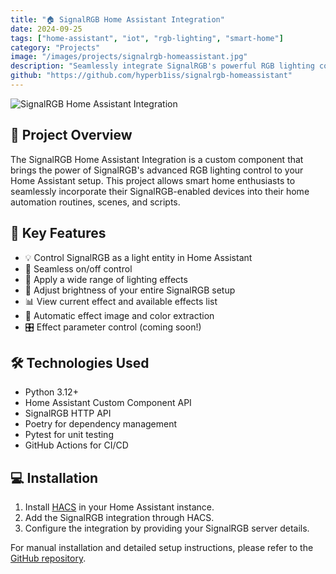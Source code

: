 ```yaml
---
title: "🏠 SignalRGB Home Assistant Integration"
date: 2024-09-25
tags: ["home-assistant", "iot", "rgb-lighting", "smart-home"]
category: "Projects"
image: "/images/projects/signalrgb-homeassistant.jpg"
description: "Seamlessly integrate SignalRGB's powerful RGB lighting control into your Home Assistant setup."
github: "https://github.com/hyperb1iss/signalrgb-homeassistant"
---
```


![SignalRGB Home Assistant Integration](/images/projects/signalrgb-homeassistant.jpg)

## 🚀 Project Overview

The SignalRGB Home Assistant Integration is a custom component that brings the power of SignalRGB's advanced RGB lighting control to your Home Assistant setup. This project allows smart home enthusiasts to seamlessly incorporate their SignalRGB-enabled devices into their home automation routines, scenes, and scripts.

## 🌟 Key Features

- 💡 Control SignalRGB as a light entity in Home Assistant
- 🔌 Seamless on/off control
- 🎨 Apply a wide range of lighting effects
- 🔆 Adjust brightness of your entire SignalRGB setup
- 📊 View current effect and available effects list
- 🔄 Automatic effect image and color extraction
- 🎛️ Effect parameter control (coming soon!)

## 🛠️ Technologies Used

- Python 3.12+
- Home Assistant Custom Component API
- SignalRGB HTTP API
- Poetry for dependency management
- Pytest for unit testing
- GitHub Actions for CI/CD

## 💻 Installation

1. Install [HACS](https://hacs.xyz/) in your Home Assistant instance.
2. Add the SignalRGB integration through HACS.
3. Configure the integration by providing your SignalRGB server details.

For manual installation and detailed setup instructions, please refer to the [GitHub repository](https://github.com/hyperb1iss/signalrgb-homeassistant).

